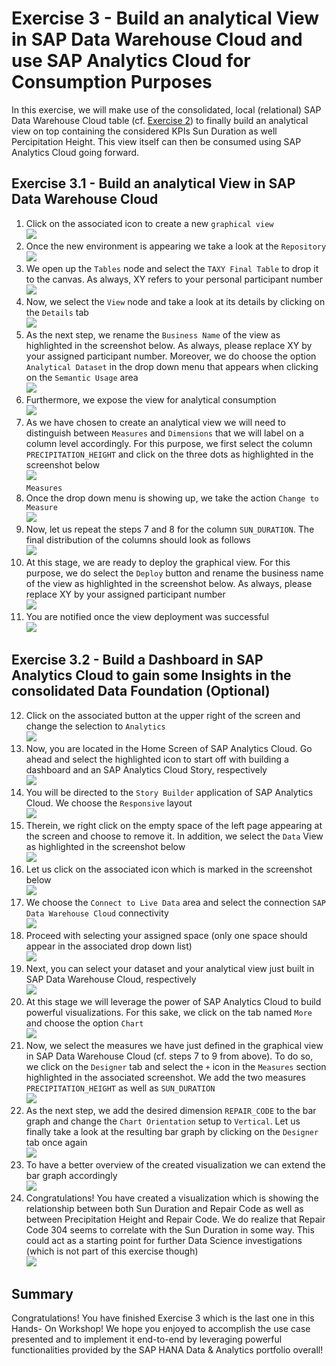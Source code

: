 <!--
  SPDX-FileCopyrightText: 2021 Thorsten Hapke <thorsten.hapke@sap.com>

  SPDX-License-Identifier: Apache-2.0
-->
# Exercise 3 - Build an analytical View in SAP Data Warehouse Cloud and use SAP Analytics Cloud for Consumption Purposes

In this exercise, we will make use of the consolidated, local (relational) SAP Data Warehouse Cloud table (cf. [Exercise 2](../ex2/README.md)) to finally build an analytical view on top containing the considered KPIs Sun Duration as well Percipitation Height. This view itself can then be consumed using SAP Analytics Cloud going forward.

## Exercise 3.1 - Build an analytical View in SAP Data Warehouse Cloud 

1. Click on the associated icon to create a new `graphical view` 
<br>![](./images/ex3_1.png)<br>
2. Once the new environment is appearing we take a look at the `Repository`
<br>![](./images/ex3_2.png)<br>
3. We open up the `Tables` node and select the `TAXY Final Table` to drop it to the canvas. As always, XY refers to your personal participant number
<br>![](./images/ex3_3.png)<br>
4. Now, we select the `View` node and take a look at its details by clicking on the `Details` tab
<br>![](./images/ex3_4.png)<br>
5. As the next step, we rename the `Business Name` of the view as highlighted in the screenshot below. As always, please replace XY by your assigned participant number. Moreover, we do choose the option `Analytical Dataset` in the drop down menu that appears when clicking on the `Semantic Usage` area
<br>![](./images/ex3_5.png)<br>
6. Furthermore, we expose the view for analytical consumption
<br>![](./images/ex3_6.png)<br>
7. As we have chosen to create an analytical view we will need to distinguish between `Measures` and `Dimensions` that we will label on a column level accordingly. For this purpose, we first select the column `PRECIPITATION_HEIGHT` and click on the three dots as highlighted in the screenshot below
<br>![](./images/ex3_7.png)<br>`Measures`
8. Once the drop down menu is showing up, we take the action `Change to Measure`
<br>![](./images/ex3_8.png)<br>
9. Now, let us repeat the steps 7 and 8 for the column `SUN_DURATION`. The final distribution of the columns should look as follows
<br>![](./images/ex3_10.png)<br>
10. At this stage, we are ready to deploy the graphical view. For this purpose, we do select the `Deploy` button and rename the business name of the view as highlighted in the screenshot below. As always, please replace XY by your assigned participant number
<br>![](./images/ex3_11.png)<br>
11. You are notified once the view deployment was successful
<br>![](./images/ex3_12.png)<br>


## Exercise 3.2 - Build a Dashboard in SAP Analytics Cloud to gain some Insights in the consolidated Data Foundation (Optional)

12. Click on the associated button at the upper right of the screen and change the selection to `Analytics`
<br>![](./images/ex3_13.png)<br>
13. Now, you are located in the Home Screen of SAP Analytics Cloud. Go ahead and select the highlighted icon to start off with building a dashboard and an SAP Analytics Cloud Story, respectively
<br>![](./images/ex3_14.png)<br>
14. You will be directed to the `Story Builder` application of SAP Analytics Cloud. We choose the `Responsive` layout
<br>![](./images/ex3_15.png)<br>
15. Therein, we right click on the empty space of the left page appearing at the screen and choose to remove it. In addition, we select the `Data` View as highlighted in the screenshot below
<br>![](./images/ex3_16.png)<br>
16. Let us click on the associated icon which is marked in the screenshot below
<br>![](./images/ex3_17.png)<br>
17. We choose the `Connect to Live Data` area and select the connection `SAP Data Warehouse Cloud` connectivity
<br>![](./images/ex3_18.png)<br>
18. Proceed with selecting your assigned space (only one space should appear in the associated drop down list)
<br>![](./images/ex3_19.png)<br>
19. Next, you can select your dataset and your analytical view just built in SAP Data Warehouse Cloud, respectively
<br>![](./images/ex3_20.png)<br>
20. At this stage we will leverage the power of SAP Analytics Cloud to build powerful visualizations. For this sake, we click on the tab named `More` and choose the option `Chart`
<br>![](./images/ex3_21.png)<br>
21. Now, we select the measures we have just defined in the graphical view in SAP Data Warehouse Cloud (cf. steps 7 to 9 from above). To do so, we click on the `Designer` tab and select the `+` icon in the `Measures` section highlighted in the associated screenshot. We add the two measures `PRECIPITATION_HEIGHT` as well as `SUN_DURATION`
<br>![](./images/ex3_22.png)<br>
22. As the next step, we add the desired dimension `REPAIR_CODE` to the bar graph and change the `Chart Orientation` setup to `Vertical`. Let us finally take a look at the resulting bar graph by clicking on the `Designer` tab once again
<br>![](./images/ex3_24.png)<br>
23. To have a better overview of the created visualization we can extend the bar graph accordingly
<br>![](./images/ex3_25.png)<br>
24. Congratulations! You have created a visualization which is showing the relationship between both Sun Duration and Repair Code as well as between Precipitation Height and Repair Code. We do realize that Repair Code 304 seems to correlate with the Sun Duration in some way. This could act as a starting point for further Data Science investigations (which is not part of this exercise though)
<br>![](./images/ex3_26.png)<br>
## Summary

Congratulations! You have finished Exercise 3 which is the last one in this Hands- On Workshop! We hope you enjoyed to accomplish the use case presented and to implement it end-to-end by leveraging powerful functionalities provided by the SAP HANA Data & Analytics portfolio overall!
